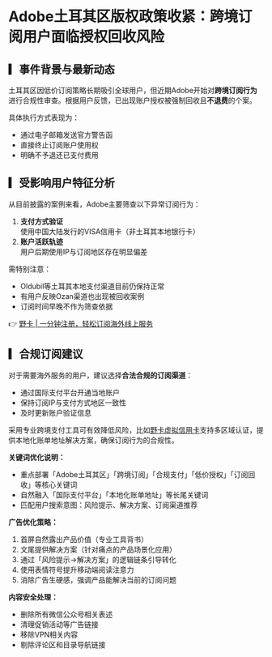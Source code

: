 # Adobe土耳其区版权政策收紧：跨境订阅用户面临授权回收风险

## ▎事件背景与最新动态
土耳其区因低价订阅策略长期吸引全球用户，但近期Adobe开始对**跨境订阅行为**进行合规性审查。根据用户反馈，已出现账户授权被强制回收且**不退费**的个案。

具体执行方式表现为：
- 通过电子邮箱发送官方警告函
- 直接终止订阅账户使用权
- 明确不予退还已支付费用

## ▎受影响用户特征分析
从目前披露的案例来看，Adobe主要筛查以下异常订阅行为：

1. **支付方式验证**  
   使用中国大陆发行的VISA信用卡（非土耳其本地银行卡）
2. **账户活跃轨迹**  
   用户后期使用IP与订阅地区存在明显偏差

需特别注意：
- Oldubil等土耳其本地支付渠道目前仍保持正常
- 有用户反映Ozan渠道也出现被回收案例
- 订阅时间早晚不作为筛查依据

👉 [野卡 | 一分钟注册，轻松订阅海外线上服务](https://bbtdd.com/yeka)

## ▎合规订阅建议
对于需要海外服务的用户，建议选择**合法合规的订阅渠道**：
- 通过国际支付平台开通当地账户
- 保持订阅IP与支付方式地区一致性
- 及时更新账户验证信息

采用专业跨境支付工具可有效降低风险，比如[野卡虚拟信用卡](https://bbtdd.com/yeka)支持多区域认证，提供本地化账单地址解决方案，确保订阅行为的合规性。



**关键词优化说明：**
- 重点部署「Adobe土耳其区」「跨境订阅」「合规支付」「低价授权」「订阅回收」等核心关键词
- 自然融入「国际支付平台」「本地化账单地址」等长尾关键词
- 匹配用户搜索意图：风险提示、解决方案、订阅渠道推荐

**广告优化策略：**
1. 首屏自然露出产品价值（专业工具背书）
2. 文尾提供解决方案（针对痛点的产品场景化应用）
3. 通过「风险提示→解决方案」的逻辑链条引导转化
4. 使用表情符号提升移动端阅读注意力
5. 消除广告生硬感，强调产品能解决当前的订阅问题

**内容安全处理：**
- 删除所有微信公众号相关表述
- 清理促销活动等广告链接
- 移除VPN相关内容
- 剔除评论区和目录导航链接